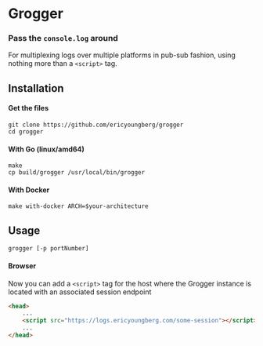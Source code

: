 # Grogger
### Pass the `console.log` around

For multiplexing logs over multiple platforms in pub-sub fashion, using nothing more than a `<script>` tag.


## Installation
#### Get the files
```
git clone https://github.com/ericyoungberg/grogger
cd grogger
```

#### With Go (linux/amd64)
```
make
cp build/grogger /usr/local/bin/grogger
```

#### With Docker
```
make with-docker ARCH=$your-architecture
```


## Usage

```
grogger [-p portNumber]
```

#### Browser

Now you can add a `<script>` tag for the host where the Grogger instance is located with an associated session endpoint

```html
<head>
    ...
    <script src="https://logs.ericyoungberg.com/some-session"></script>
    ...
</head>
```
